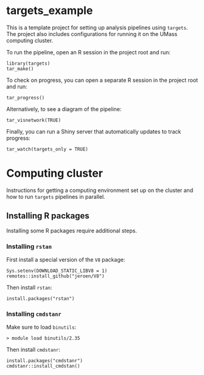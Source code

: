 # targets_example

This is a template project for setting up analysis pipelines using `targets`. The project also includes configurations for running it on the UMass computing cluster.

To run the pipeline, open an R session in the project root and run:
```
library(targets)
tar_make()
```

To check on progress, you can open a separate R session in the project root and run:
```
tar_progress()
```

Alternatively, to see a diagram of the pipeline:
```
tar_visnetwork(TRUE)
```

Finally, you can run a Shiny server that automatically updates to track progress:
```
tar_watch(targets_only = TRUE)
```

# Computing cluster
Instructions for getting a computing environment set up on the cluster and how to run `targets` pipelines in parallel.

## Installing R packages
Installing some R packages require additional steps.
### Installing `rstan`
First install a special version of the `V8` package:
```
Sys.setenv(DOWNLOAD_STATIC_LIBV8 = 1)
remotes::install_github("jeroen/V8")
```

Then install `rstan`:
```
install.packages("rstan")
```

### Installing `cmdstanr`
Make sure to load `binutils`:
```
> module load binutils/2.35
```
Then install `cmdstanr`:
```
install.packages("cmdstanr")
cmdstanr::install_cmdstan()
```
